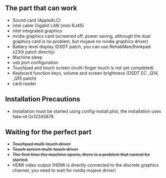 ## The part that can work
* Sound card (AppleALC)
* intel cable Gigabit LAN (mini RJ45)
* intel integrated graphics
* nvidia graphics card (screened off, power saving, although the dual graphics card is no problem, but mojave no nvidia graphics driver)
* Battery level display (DSDT patch, you can use RehabMan/thinkpad x230i patch directly)
* Machine sleep
* usb port configuration
* Touchpad and touch screen (multi-finger touch is not yet completed)
* Keyboard function keys, volume and screen brightness (DSDT EC _Q14, _Q15 patch)
* card reader

## Installation Precautions
* Installation must be started using config-install.plist, the installation uses fake-id 0x12345678

## Waiting for the perfect part
* ~~Touchpad multi-touch driver~~
* ~~Touch screen multi-touch driver~~
* ~~The first time the machine opens, there is a problem that cannot be started.~~
* HDMI video output (HDMI is directly connected to the discrete graphics channel, you need to wait for nvidia mojave driver)